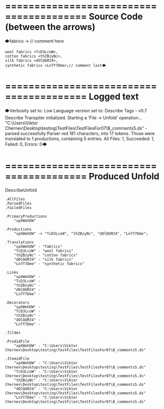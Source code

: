 ========================================
Source Code (between the arrows)
========================================

🡆fabrics <xpXWehDW> -> // comment here

    wool fabrics <TcD3LcoW>,
    cotton fabrics <thZBzyNc>,
    silk fabrics <dOlQGMJ4>,
    synthetic fabrics <Ln7Y7Dme>;// comment last🡄

========================================
Logged text
========================================

🡆Verbosity set to: Low
Language version set to: Describe Tags - v0.7
Describe Transpiler initialized.
Starting a 'File -> Unfold' operation...
"C:\Users\Viktor Chernev\Desktop\testing\TestFiles\TestFilesFor07\B_comments5.ds" - parsed successfully
Parser red 181 characters, into 17 tokens.
Those were translated to 1 productions, containing 5 entries.
All Files: 1, Succeeded: 1, Failed: 0, Errors: 0🡄

========================================
Produced Unfold
========================================

DescribeUnfold

    .AllFiles
    .ParsedFiles
    .FailedFiles

    .PrimaryProductions
        "xpXWehDW" 

    .Productions
        "xpXWehDW" -> "TcD3LcoW", "thZBzyNc", "dOlQGMJ4", "Ln7Y7Dme";

    .Translations
        "xpXWehDW" - "fabrics"
        "TcD3LcoW" - "wool fabrics"
        "thZBzyNc" - "cotton fabrics"
        "dOlQGMJ4" - "silk fabrics"
        "Ln7Y7Dme" - "synthetic fabrics"

    .Links
        "xpXWehDW" - 
        "TcD3LcoW" - 
        "thZBzyNc" - 
        "dOlQGMJ4" - 
        "Ln7Y7Dme" - 

    .Decorators
        "xpXWehDW" - 
        "TcD3LcoW" - 
        "thZBzyNc" - 
        "dOlQGMJ4" - 
        "Ln7Y7Dme" - 

    .Tildes

    .ProdidFile
        "xpXWehDW" - "C:\Users\Viktor Chernev\Desktop\testing\TestFiles\TestFilesFor07\B_comments5.ds"

    .ItemidFile
        "xpXWehDW" - "C:\Users\Viktor Chernev\Desktop\testing\TestFiles\TestFilesFor07\B_comments5.ds"
        "TcD3LcoW" - "C:\Users\Viktor Chernev\Desktop\testing\TestFiles\TestFilesFor07\B_comments5.ds"
        "thZBzyNc" - "C:\Users\Viktor Chernev\Desktop\testing\TestFiles\TestFilesFor07\B_comments5.ds"
        "dOlQGMJ4" - "C:\Users\Viktor Chernev\Desktop\testing\TestFiles\TestFilesFor07\B_comments5.ds"
        "Ln7Y7Dme" - "C:\Users\Viktor Chernev\Desktop\testing\TestFiles\TestFilesFor07\B_comments5.ds"


